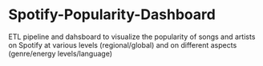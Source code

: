 # Spotify-Popularity-Dashboard
ETL pipeline and dahsboard to visualize the popularity of songs and artists on Spotify at various levels (regional/global) and on different aspects (genre/energy levels/language)
